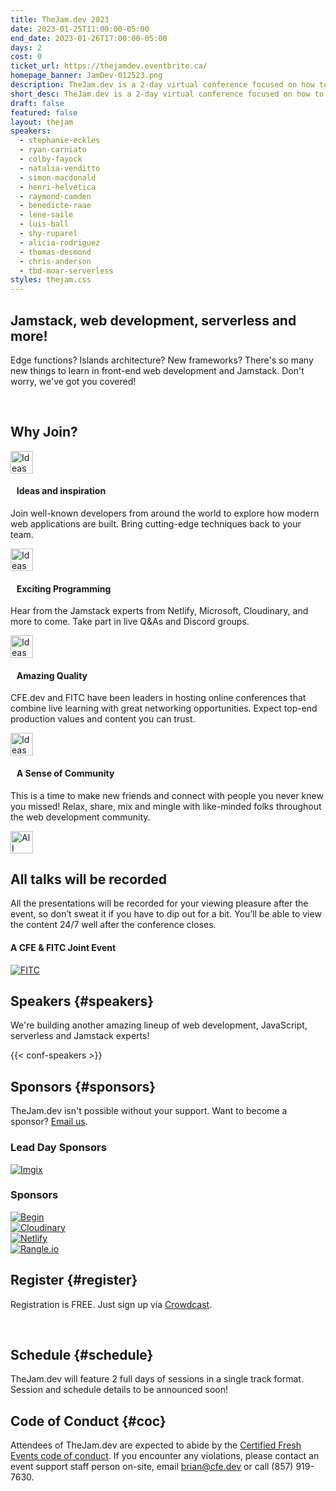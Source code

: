 ```yaml
---
title: TheJam.dev 2023
date: 2023-01-25T11:00:00-05:00
end_date: 2023-01-26T17:00:00-05:00
days: 2
cost: 0
ticket_url: https://thejamdev.eventbrite.ca/
homepage_banner: JamDev-012523.png
description: TheJam.dev is a 2-day virtual conference focused on how to build modern web applications using Jamstack, serverless and more.
short_desc: TheJam.dev is a 2-day virtual conference focused on how to build modern web applications using Jamstack, serverless and more
draft: false
featured: false
layout: thejam
speakers:
  - stephanie-eckles
  - ryan-carniato
  - colby-fayock
  - natalia-venditto
  - simon-macdonald
  - henri-helvetica
  - raymond-camden
  - benedicte-raae
  - lene-saile
  - luis-ball
  - shy-ruparel
  - alicia-rodriguez
  - thomas-desmond
  - chris-anderson
  - tbd-moar-serverless
styles: thejam.css
---
```


## Jamstack, web development, serverless and more!

Edge functions? Islands architecture? New frameworks? There's so many new things to learn in front-end web development and Jamstack. Don't worry, we've got you covered!

<div class="mt-8 mb-8 flex items-center justify-center w-full">
<a class="button" style="text-decoration:none;color:#FFF" href="https://www.crowdcast.io/e/jamdev23" target="_blank">
 Register FREE Today!
</a>
</div>

## Why Join?

<div class="container px-6 mx-auto mt-8">
  <div class="grid gap-8 lg:grid-cols-2">
    <article>
      <div class="flex items-center mb-8">
      <p><img src="/img/thejam/iconmonstr-idea-7-1.svg" alt="Ideas and Inspiration" width="36" height="36"></p>
      <h4 style="margin-left:.7em">Ideas and inspiration</h4>
      </div>
      <p class="text-base">Join well-known developers from around the world to explore how modern web applications are built. Bring cutting-edge techniques back to your team.</p>
    </article>
    <article>
      <div class="flex items-center mb-8">
      <p><img src="/img/thejam/iconmonstr-rocket-14-1.svg" alt="Ideas and Inspiration" width="36" height="36"></p>
      <h4 style="margin-left:.7em">Exciting Programming</h4>
      </div>
      <p class="text-base">Hear from the Jamstack experts from Netlify, Microsoft, Cloudinary, and more to come. Take part in live Q&As and Discord groups.</p>
    </article>
    <article>
      <div class="flex items-center mb-8">
      <p><img src="/img/thejam/iconmonstr-thumb-15-1.svg" alt="Ideas and Inspiration" width="36" height="36"></p>
      <h4 style="margin-left:.7em">Amazing Quality</h4>
      </div>
      <p class="text-base">CFE.dev and FITC have been leaders in hosting online conferences that combine live learning with great networking opportunities. Expect top-end production values and content you can trust.</p>
    </article>
    <article>
      <div class="flex items-center mb-8">
      <p><img src="/img/thejam/iconmonstr-friend-3-1.svg" alt="Ideas and Inspiration" width="36" height="36"></p>
      <h4 style="margin-left:.7em">A Sense of Community</h4>
      </div>
      <p class="text-base">This is a time to make new friends and connect with people you never knew you missed! Relax, share, mix and mingle with like-minded folks throughout the web development community.</p>
    </article>
  </div>
</div>

<section class="mt-20 border border-gray-300 rounded hover:shadow-xl anim">
  <div class="flex flex-col items-center justify-center p-6 pt-6 pb-4 text-center rounded highlight-pattern-signal">
    <span class="flex items-center justify-center flex-shrink-0 w-24 h-24 mr-4 -mt-20 rounded-full bg-lightBlue" aria-hidden="true">
      <img src="/img/thejam/iconmonstr-video-camera-1-1.svg" alt="All talks will be recorded" width="36" height="36">
    </span>
    <h2 class="mt-4 mb-2 text-3xl font-bold leading-tight text-blue">All talks will be recorded</a></h2>
  </div>
  <div class="p-6">
    All the presentations will be recorded for your viewing pleasure after the event, so don’t sweat it if you have to dip out for a bit. You’ll be able to view the content 24/7 well after the conference closes.
  </div>
</section>

#### A CFE & FITC Joint Event

[![FITC](/img/sponsors/fitc.png)](https://fitc.ca)

## Speakers {#speakers}

We're building another amazing lineup of web development, JavaScript, serverless and Jamstack experts!

{{< conf-speakers >}}

## Sponsors {#sponsors}

TheJam.dev isn't possible without your support. Want to become a sponsor? [Email us](mailto:brian@cfe.dev).

<section>
    <h3 id="lead-day-sponsors" class="mb-6">Lead Day Sponsors</h3>
    <div class="flex mb-6 grid gap-8 lg:grid-cols-2">
        <article class="flex flex-row items-center">
            <div>
                <a href="https://imgix.com/"><img src="https://d33wubrfki0l68.cloudfront.net/6d76c812b4b8b4f1d974c6409964ae40614451f7/2c48d/img/sponsors/imgix.png" alt="Imgix"></a>
            </div>
        </article>
    </div>
    <h3 id="sponsors-1" class="mb-6">Sponsors</h3>
    <div class="flex mb-6 grid gap-8 lg:grid-cols-2">
        <article class="flex flex-row items-center">
            <div>
                <a href="https://begin.com/"><img src="/img/sponsors/begin.png" alt="Begin"></a>
            </div>
        </article>
        <article class="flex flex-row items-center">
            <div>
                <a href="https://cloudinary.com/">
                    <img src="/img/sponsors/Cloudinary.png" alt="Cloudinary" />
                </a>
            </div>
        </article>
        <article class="flex flex-row items-center">
            <div>
                <a href="https://netlify.com/"><img src="/img/sponsors/netlify.png" alt="Netlify"></a>
            </div>
        </article>
        <article class="flex flex-row items-center">
            <div>
                <a href="https://rangle.io/"><img src="/img/sponsors/rangle.png" alt="Rangle.io"></a>
            </div>
        </article>
    </div>
</section>

## Register {#register}

Registration is FREE. Just sign up via [Crowdcast](https://www.crowdcast.io/e/jamdev23).

<div class="mt-8 mb-8 flex items-center justify-center w-full">
<a class="button" style="text-decoration:none;color:#FFF" href="https://www.crowdcast.io/e/jamdev23">
 Register Free Today!
</a>
</div>

## Schedule {#schedule}

TheJam.dev will feature 2 full days of sessions in a single track format. Session and schedule details to be announced soon!

## Code of Conduct {#coc}

Attendees of TheJam.dev are expected to abide by the [Certified Fresh Events code of conduct](/conduct). If you encounter any violations, please contact an event support staff person on-site, email [brian@cfe.dev](mailto:brian@cfe.dev) or call (857) 919-7630.
